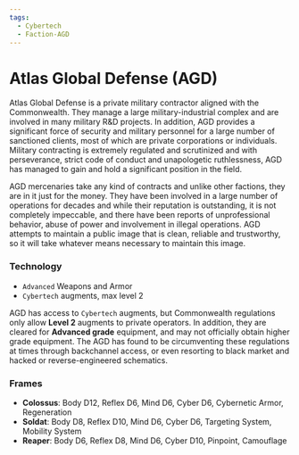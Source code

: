 ```yaml
---
tags:
  - Cybertech
  - Faction-AGD
---
```

# Atlas Global Defense (AGD)

Atlas Global Defense is a private military contractor aligned with the Commonwealth. They manage a large military-industrial complex and are involved in many military R&D projects. In addition, AGD provides a significant force of security and military personnel for a large number of sanctioned clients, most of which are private corporations or individuals. Military contracting is extremely regulated and scrutinized and with perseverance, strict code of conduct and unapologetic ruthlessness, AGD has managed to gain and hold a significant position in the field.

AGD mercenaries take any kind of contracts and unlike other factions, they are in it just for the money. They have been involved in a large number of operations for decades and while their reputation is outstanding, it is not completely impeccable, and there have been reports of unprofessional behavior, abuse of power and involvement in illegal operations. AGD attempts to maintain a public image that is clean, reliable and trustworthy, so it will take whatever means necessary to maintain this image.

### Technology

- `Advanced` Weapons and Armor
- `Cybertech` augments, max level 2

AGD has access to `Cybertech` augments, but Commonwealth regulations only allow **Level 2** augments to private operators. In addition, they are cleared for **Advanced grade** equipment, and may not officially obtain higher grade equipment. The AGD has found to be circumventing these regulations at times through backchannel access, or even resorting to black market and hacked or reverse-engineered schematics.

### Frames
- **Colossus**: Body D12, Reflex D6, Mind D6, Cyber D6, Cybernetic Armor, Regeneration
- **Soldat**: Body D8, Reflex D10, Mind D6, Cyber D6, Targeting System, Mobility System
- **Reaper**: Body D6, Reflex D8, Mind D6, Cyber D10, Pinpoint, Camouflage